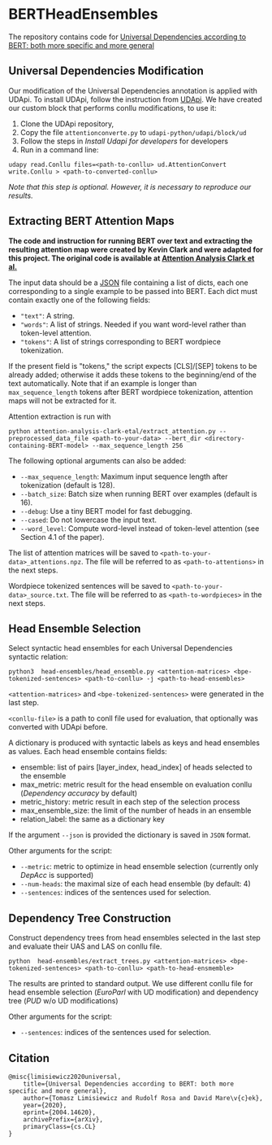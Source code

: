 # BERTHeadEnsembles

The repository contains code for [Universal Dependencies according to BERT: both more specific and more general](https://arxiv.org/abs/2004.14620)

## Universal Dependencies Modification

Our modification of the Universal Dependencies annotation is applied with UDApi. 
To install UDApi, follow the instruction from [UDApi](https://github.com/udapi/udapi-python). 
We have created our custom block that performs conllu modifications, to use it:

1. Clone the UDApi repository, 
2. Copy the file `attentionconverte.py` to `udapi-python/udapi/block/ud`
3. Follow the steps in _Install Udapi for developers_ for developers 
4. Run in a command line:

```
udapy read.Conllu files=<path-to-conllu> ud.AttentionConvert write.Conllu > <path-to-converted-conllu>
```

*Note that this step is optional. However, it is necessary to reproduce our results.*


## Extracting BERT Attention Maps
**The code and instruction for running BERT over text and extracting the resulting attention map were created by Kevin Clark and 
were adapted for this project. The original code is available at [Attention Analysis Clark et al.](https://github.com/clarkkev/attention-analysis)**

The input data should be a [JSON](https://www.json.org/) file containing a
list of dicts, each one corresponding to a single example to be passed into BERT. Each dict must contain exactly one of the following fields:
* `"text"`: A string.
* `"words"`: A list of strings. Needed if you want word-level rather than
token-level attention.
* `"tokens"`: A list of strings corresponding to BERT wordpiece tokenization.

If the present field is "tokens," the script expects [CLS]/[SEP] tokens
to be already added; otherwise it adds these tokens to the
beginning/end of the text automatically.
Note that if an example is longer than `max_sequence_length` tokens
after BERT wordpiece tokenization, attention maps will not be extracted for it.

Attention extraction is run with
```
python attention-analysis-clark-etal/extract_attention.py --preprocessed_data_file <path-to-your-data> --bert_dir <directory-containing-BERT-model> --max_sequence_length 256
```
The following optional arguments can also be added:
* `--max_sequence_length`: Maximum input sequence length after tokenization (default is 128).
* `--batch_size`: Batch size when running BERT over examples (default is 16).
* `--debug`: Use a tiny BERT model for fast debugging.
* `--cased`: Do not lowercase the input text.
* `--word_level`: Compute word-level instead of token-level attention (see Section 4.1 of the paper).

The list of attention matrices will be saved to  `<path-to-your-data>_attentions.npz`. The file will be referred to as `<path-to-attentions>` in the next steps.

Wordpiece tokenized sentences will be saved to `<path-to-your-data>_source.txt`.  The file will be referred to as `<path-to-wordpieces>` in the next steps.


## Head Ensemble Selection

Select syntactic head ensembles for each Universal Dependencies syntactic relation:

```
python3  head-ensembles/head_ensemble.py <attention-matrices> <bpe-tokenized-sentences> <path-to-conllu> -j <path-to-head-ensembles>
```

`<attention-matrices>` and `<bpe-tokenized-sentences>` were generated in the last step.

`<conllu-file>` is a path to conll file used for evaluation, that optionally was converted with UDApi before.

A dictionary is produced with syntactic labels as keys and head ensembles as values. Each head ensemble 
contains fields:
* ensemble: list of pairs [layer_index, head_index] of heads selected to the ensemble
* max_metric: metric result for the head ensemble on evaluation conllu (_Dependency accuracy_ by default)
* metric_history: metric result in each step of the selection process
* max_ensemble_size: the limit of the number of heads in an ensemble
* relation_label: the same as a dictionary key

If the argument `--json` is provided the dictionary is saved in `JSON` format.


Other arguments for the script:
* `--metric`: metric to optimize in head ensemble selection (currently only *DepAcc* is supported)
* `--num-heads`: the maximal size of each head ensemble (by default: 4)
* `--sentences`: indices of the sentences used for selection. 

## Dependency Tree Construction

Construct dependency trees from head ensembles selected in the last step and evaluate their UAS and LAS on conllu file.

```
python  head-ensembles/extract_trees.py <attention-matrices> <bpe-tokenized-sentences> <path-to-conllu> <path-to-head-ensmemble>
```

The results are printed to standard output.
We use different conllu file for head ensemble selection (*EuroParl* with UD modification) and dependency tree  (*PUD* w/o UD modifications)

Other arguments for the script:
* `--sentences`: indices of the sentences used for selection. 

## Citation

```
@misc{limisiewicz2020universal,
    title={Universal Dependencies according to BERT: both more specific and more general},
    author={Tomasz Limisiewicz and Rudolf Rosa and David Mare\v{c}ek},
    year={2020},
    eprint={2004.14620},
    archivePrefix={arXiv},
    primaryClass={cs.CL}
}
```
